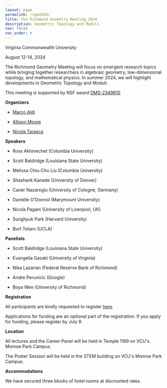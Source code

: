 ```yaml
---
layout: page
permalink: /rgm2024/
title: the Richmond Geometry Meeting 2024
description: Geometric Topology and Moduli
nav: false
nav_order: #
---
```


Virginia Commonwealth University

August 12-14, 2024

The Richmond Geometry Meeting will focus on emergent research topics while bringing together researchers in algebraic geometry, low-dimensional topology, and mathematical physics. In summer 2024, we will highlight developments in Geometric Topology and Moduli.

This meeting is supported by NSF award <a href='https://www.nsf.gov/awardsearch/showAward?AWD_ID=2349810'>DMS-2349810</a>

<b>Organizers</b>

- <a href='https://math.vcu.edu/directory/aldi.html'>Marco Aldi</a>

- <a href='https://math.vcu.edu/directory/moore.html'>Allison Moore</a>

- <a href='https://nicolatarasca.github.io'>Nicola Tarasca</a>

<b>Speakers</b>

- Ross Akhmechet (Columbia University)

- Scott Baldridge (Louisiana State University)

- Melissa Chiu-Chu Liu (Columbia University)

- Shashank Kanade (University of Denver)

- Caner Nazaroglu (University of Cologne, Germany)

- Danielle O'Donnol (Marymount University)

- Nicola Pagani (University of Liverpool, UK)

- Sunghyuk Park (Harvard University)

- Burt Totaro (UCLA)

<b>Panelists</b>

- Scott Baldridge (Louisiana State University)

- Evangelia Gazaki (University of Virginia)

- Nika Lazarian (Federal Reserve Bank of Richmond)

- Andre Perunicic (Google)

- Boya Wen (University of Richmond)

<b>Registration</b>

All participants are kindly requested to register <a href='https://docs.google.com/forms/d/e/1FAIpQLSdXXffk0DGw3sJ-f9clIkYbabrFdHLB78bWNy9pGo951HC4lg/viewform?usp=sf_link'>here</a>.

Applications for funding are an optional part of the registration. If you apply for funding, please register by July 9.

<b>Location</b>

All lectures and the Career Panel will be held in Temple 1169 on VCU's Monroe Park Campus.

The Poster Session will be held in the STEM building on VCU's Monroe Park Campus.

<b>Accommodations</b>

We have secured three blocks of hotel rooms at discounted rates.
